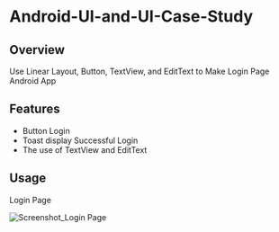 # Android-UI-and-UI-Case-Study

## Overview
Use Linear Layout, Button, TextView, and EditText to Make Login Page Android App

## Features
- Button Login
- Toast display Successful Login
- The use of TextView and EditText

## Usage
Login Page

![Screenshot_Login Page](https://user-images.githubusercontent.com/56164259/68088233-646aa580-fe8f-11e9-8735-e5fb469e8642.png)

